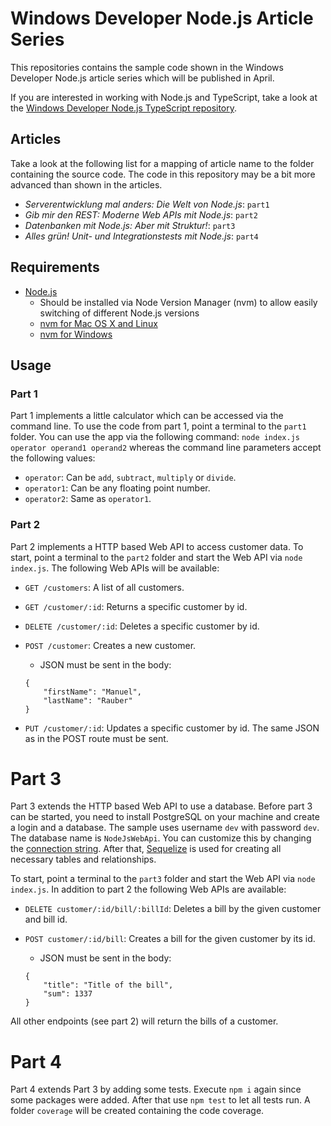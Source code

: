# Windows Developer Node.js Article Series

This repositories contains the sample code shown in the Windows Developer Node.js article series which will be published in April. 

If you are interested in working with Node.js and TypeScript, take a look at the [Windows Developer Node.js TypeScript repository](https://github.com/thinktecture/windows-developer-nodejs-typescript).

## Articles

Take a look at the following list for a mapping of article name to the folder containing the source code.
The code in this repository may be a bit more advanced than shown in the articles.

* _Serverentwicklung mal anders: Die Welt von Node.js_: `part1`
* _Gib mir den REST: Moderne Web APIs mit Node.js_: `part2`
* _Datenbanken mit Node.js: Aber mit Struktur!_: `part3`
* _Alles grün! Unit- und Integrationstests mit Node.js_: `part4`

## Requirements

* [Node.js](https://nodejs.org/en/)
  * Should be installed via Node Version Manager (nvm) to allow easily switching of different Node.js versions
  * [nvm for Mac OS X and Linux](https://github.com/creationix/nvm)
  * [nvm for Windows](https://github.com/coreybutler/nvm-windows)

## Usage

### Part 1

Part 1 implements a little calculator which can be accessed via the command line. To use the code from part 1, point a terminal to the `part1` folder. You can use the app via the following command: `node index.js operator operand1 operand2` whereas the command line parameters accept the following values:

* `operator`: Can be `add`, `subtract`, `multiply` or `divide`. 
* `operator1`: Can be any floating point number.
* `operator2`: Same as `operator1`.

### Part 2

Part 2 implements a HTTP based Web API to access customer data. To start, point a terminal to the `part2` folder and start the Web API via `node index.js`. The following Web APIs will be available:

* `GET /customers`: A list of all customers.
* `GET /customer/:id`: Returns a specific customer by id.
* `DELETE /customer/:id`: Deletes a specific customer by id.
* `POST /customer`: Creates a new customer.
    * JSON must be sent in the body:

    ```
    {
        "firstName": "Manuel",
        "lastName": "Rauber"
    }
    ```
* `PUT /customer/:id`: Updates a specific customer by id. The same JSON as in the POST route must be sent.

# Part 3

Part 3 extends the HTTP based Web API to use a database. Before part 3 can be started, you need to install PostgreSQL on your machine and create a login and a database.
The sample uses username `dev` with password `dev`. The database name is `NodeJsWebApi`. You can customize this by changing the [connection string](part3/server/index.js#L14).
After that, [Sequelize](http://sequelizejs.com) is used for creating all necessary tables and relationships.

To start, point a terminal to the `part3` folder and start the Web API via `node index.js`. In addition to part 2 the following Web APIs are available:

* `DELETE customer/:id/bill/:billId`: Deletes a bill by the given customer and bill id.
* `POST customer/:id/bill`: Creates a bill for the given customer by its id.
    * JSON must be sent in the body:

    ```
    {
        "title": "Title of the bill",
        "sum": 1337
    }
    ```

All other endpoints (see part 2) will return the bills of a customer.

# Part 4

Part 4 extends Part 3 by adding some tests. Execute `npm i` again since some packages were added. After that use `npm test` to let all tests run.
A folder `coverage` will be created containing the code coverage.

